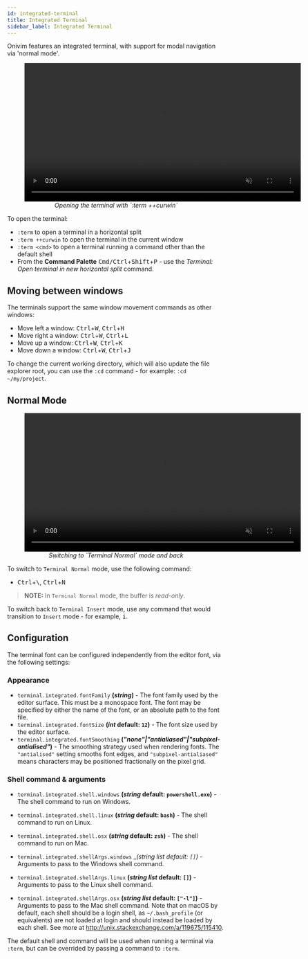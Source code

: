 ```yaml
---
id: integrated-terminal
title: Integrated Terminal
sidebar_label: Integrated Terminal
---
```


Onivim features an integrated terminal, with support for modal navigation via 'normal mode'.

<center>
	<figure>
		<video autoplay loop muted playsinline width=640>
			<source src="/vid/open-terminal.mp4" type="video/mp4">
			<source src="/vid/open-terminal.webm" type="video/webm">
		</video>
		<figcaption>
			<i>
				Opening the terminal with `:term ++curwin`
			</i>
			</figcaption>
	</figure>
</center>

To open the terminal:

- `:term` to open a terminal in a horizontal split
- `:term ++curwin` to open the terminal in the current window
- `:term <cmd>` to open a terminal running a command other than the default shell
- From the __Command Palette__ <kbd>Cmd/Ctrl</kbd>+<kbd>Shift</kbd>+<kbd>P</kbd> - use the _Terminal: Open terminal in new horizontal split_ command.

## Moving between windows

The terminals support the same window movement commands as other windows:

- Move left a window: <kbd>Ctrl</kbd>+<kbd>W</kbd>, <kbd>Ctrl</kbd>+<kbd>H</kbd>
- Move right a window: <kbd>Ctrl</kbd>+<kbd>W</kbd>, <kbd>Ctrl</kbd>+<kbd>L</kbd>
- Move up a window: <kbd>Ctrl</kbd>+<kbd>W</kbd>, <kbd>Ctrl</kbd>+<kbd>K</kbd>
- Move down a window: <kbd>Ctrl</kbd>+<kbd>W</kbd>, <kbd>Ctrl</kbd>+<kbd>J</kbd>

To change the current working directory, which will also update the file explorer root, you can use the `:cd` command - for example: `:cd ~/my/project`.

## Normal Mode

<center>
	<figure>
		<video autoplay loop muted playsinline width=640>
			<source src="/vid/terminal-normal-mode.mp4" type="video/mp4">
			<source src="/vid/termina-normal-mode.webm" type="video/webm">
		</video>
		<figcaption>
			<i>
				Switching to `Terminal Normal` mode and back
			</i>
			</figcaption>
	</figure>
</center>

To switch to `Terminal Normal` mode, use the following command:

- <kbd>Ctrl</kbd>+<kbd>\\</kbd>, <kbd>Ctrl</kbd>+<kbd>N</kbd>

> __NOTE:__ In `Terminal Normal` mode, the buffer is _read-only_.

To switch back to `Terminal Insert` mode, use any command that would transition
to `Insert` mode - for example, <kbd>i</kbd>.

## Configuration

The terminal font can be configured independently from the editor font, via the following settings:

### Appearance

- `terminal.integrated.fontFamily` __(_string_)__ - The font family used by the editor surface. This must be a monospace font. The font may be specified by either the name of the font, or an absolute path to the font file.
- `terminal.integrated.fontSize` __(_int_ default: `12`)__ - The font size used by the editor surface.
- `terminal.integrated.fontSmoothing` __(_"none"|"antialiased"|"subpixel-antialised"_)__ - The smoothing strategy used when rendering fonts. The `"antialised"` setting smooths font edges, and `"subpixel-antialiased"` means characters may be positioned fractionally on the pixel grid.

### Shell command & arguments

- `terminal.integrated.shell.windows` __(_string_ default: `powershell.exe`)__ - The shell command to run on Windows.
- `terminal.integrated.shell.linux` __(_string_ default: `bash`)__ - The shell command to run on Linux.
- `terminal.integrated.shell.osx` __(_string_ default: `zsh`)__ - The shell command to run on Mac.

- `terminal.integrated.shellArgs.windows` __(_string list default: `[]`)__ - Arguments to pass to the Windows shell command.
- `terminal.integrated.shellArgs.linux` __(_string list_ default: `[]`)__ - Arguments to pass to the Linux shell command.
- `terminal.integrated.shellArgs.osx` __(_string list_ default: `["-l"]`)__ - Arguments to pass to the Mac shell command. Note that on macOS by default, each shell should be a login shell, as `~/.bash_profile` (or equivalents) are not loaded at login and should instead be loaded by each shell. See more at http://unix.stackexchange.com/a/119675/115410.

The default shell and command will be used when running a terminal via `:term`, but can be overrided by passing a command to `:term`.

